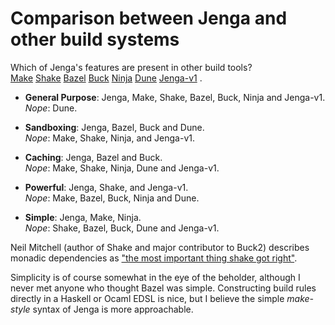 
# Comparison between Jenga and other build systems

Which of Jenga's features are present in other build tools?\
[Make](https://en.wikipedia.org/wiki/Make_(software))
[Shake](https://shakebuild.com/)
[Bazel](https://bazel.build/)
[Buck](https://buck2.build/)
[Ninja](https://ninja-build.org/)
[Dune](https://dune.build/)
[Jenga-v1](history.md)
.

- __General Purpose__: Jenga, Make, Shake, Bazel, Buck, Ninja and Jenga-v1.\
_Nope_: Dune.

- __Sandboxing__: Jenga, Bazel, Buck and Dune.\
_Nope_: Make, Shake, Ninja, and Jenga-v1.

- __Caching__: Jenga, Bazel and Buck.\
_Nope_: Make, Shake, Ninja, Dune and Jenga-v1.

- __Powerful__: Jenga, Shake, and Jenga-v1.\
_Nope_: Make, Bazel, Buck, Ninja and Dune.

- __Simple__: Jenga, Make, Ninja.\
_Nope_: Shake, Bazel, Buck, Dune and Jenga-v1.

Neil Mitchell (author of Shake and major contributor to Buck2) describes monadic dependencies as ["the most important thing shake got right"](https://neilmitchell.blogspot.com/2021/09/reflecting-on-shake-build-system.html).

Simplicity is of course somewhat in the eye of the beholder,
although I never met anyone who thought Bazel was simple.
Constructing build rules directly in a Haskell or Ocaml EDSL is nice,
but I believe the simple _make-style_ syntax of Jenga is more approachable.
